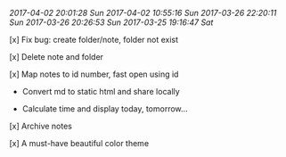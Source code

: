 *2017-04-02 20:01:28 Sun*
*2017-04-02 10:55:16 Sun*
*2017-03-26 22:20:11 Sun*
*2017-03-26 20:26:53 Sun*
*2017-03-25 19:16:47 Sat*

[x] Fix bug: create folder/note, folder not exist

[x] Delete note and folder

[x] Map notes to id number, fast open using id

- Convert md to static html and share locally

- Calculate time and display today, tomorrow...

[x] Archive notes

[x] A must-have beautiful color theme
